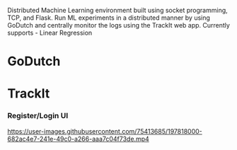 Distributed Machine Learning environment built using socket programming, TCP, and Flask.
Run ML experiments in a distributed manner by using GoDutch and centrally monitor the logs using the TrackIt web app.
Currently supports - Linear Regression

# GoDutch

# TrackIt

### Register/Login UI

https://user-images.githubusercontent.com/75413685/197818000-682ac4e7-241e-49c0-a266-aaa7c04f73de.mp4

